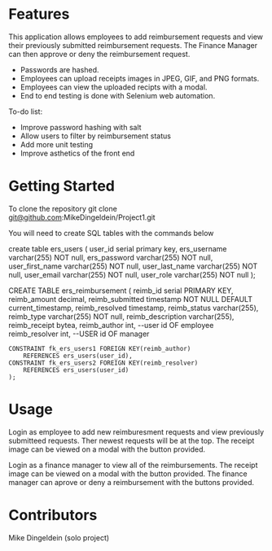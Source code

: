 # Features
This application allows employees to add reimbursement requests and view their previously submitted reimbursement requests. The Finance Manager can then approve or deny the reimbursement request.

- Passwords are hashed.
- Employees can upload receipts images in JPEG, GIF, and PNG formats.
- Employees can view the uploaded recipts with a modal.
- End to end testing is done with Selenium web automation.

To-do list:

- Improve password hashing with salt
- Allow users to filter by reimbursement status
- Add more unit testing
- Improve asthetics of the front end
# Getting Started
To clone the repository
git clone git@github.com:MikeDingeldein/Project1.git

You will need to create SQL tables with the commands below

create table ers_users (
user_id serial primary key,
ers_username varchar(255) NOT null,
ers_password varchar(255) NOT null,
user_first_name varchar(255) NOT null,
user_last_name varchar(255) NOT null,
user_email varchar(255) NOT null,
user_role varchar(255) NOT null
);

CREATE TABLE ers_reimbursement (
reimb_id serial PRIMARY KEY,
reimb_amount decimal,
reimb_submitted timestamp NOT NULL DEFAULT current_timestamp,
reimb_resolved timestamp,
reimb_status varchar(255),
reimb_type varchar(255) NOT null,
reimb_description varchar(255),
reimb_receipt bytea,
reimb_author int, --user id OF employee
reimb_resolver int,  --USER id OF manager

    CONSTRAINT fk_ers_users1 FOREIGN KEY(reimb_author)
        REFERENCES ers_users(user_id),
    CONSTRAINT fk_ers_users2 FOREIGN KEY(reimb_resolver)
        REFERENCES ers_users(user_id)
    );


# Usage
Login as employee to add new reimburesment requests and view previously submitteed requests. Ther newest requests will be at the top. The receipt image can be viewed on a modal with the button provided.

Login as a finance manager to view all of the reimbursements. The receipt image can be viewed on a modal with the button provided. The finance manager can  aprove or deny a reimbursement with the buttons provided.



# Contributors
Mike Dingeldein (solo project)

